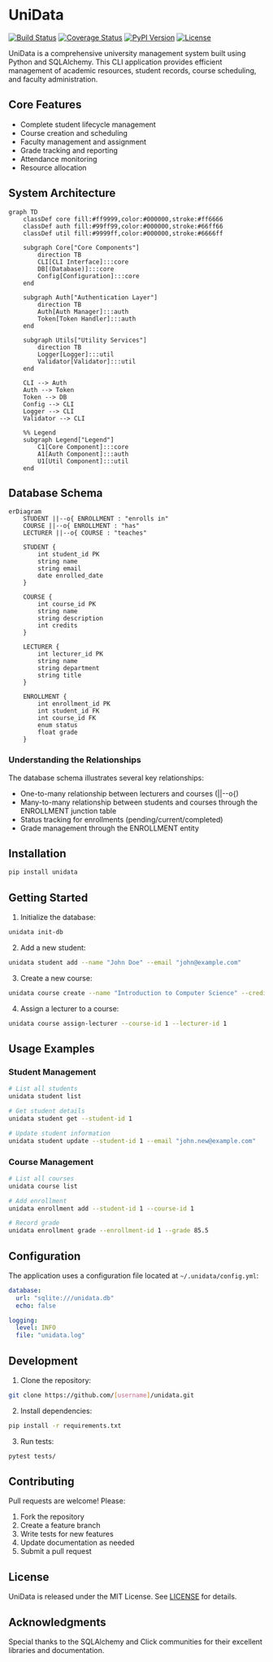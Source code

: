 # UniData
[![Build Status](https://travis-ci.org/[username]/unidata.svg?branch=master)](https://travis-ci.org/[username]/unidata)
[![Coverage Status](https://coveralls.io/repos/github/[username]/unidata/badge.svg?branch=master)](https://coveralls.io/github/[username]/unidata?branch=master)
[![PyPI Version](https://img.shields.io/pypi/v/unidata.svg)](https://pypi.python.org/pypi/unidata)
[![License](https://img.shields.io/pypi/l/unidata.svg)](https://github.com/[username]/unidata/blob/master/LICENSE)

UniData is a comprehensive university management system built using Python and SQLAlchemy. This CLI application provides efficient management of academic resources, student records, course scheduling, and faculty administration.

## Core Features

* Complete student lifecycle management
* Course creation and scheduling
* Faculty management and assignment
* Grade tracking and reporting
* Attendance monitoring
* Resource allocation

## System Architecture

```mermaid
graph TD
    classDef core fill:#ff9999,color:#000000,stroke:#ff6666
    classDef auth fill:#99ff99,color:#000000,stroke:#66ff66
    classDef util fill:#9999ff,color:#000000,stroke:#6666ff
    
    subgraph Core["Core Components"]
        direction TB
        CLI[CLI Interface]:::core
        DB[(Database)]:::core
        Config[Configuration]:::core
    end
    
    subgraph Auth["Authentication Layer"]
        direction TB
        Auth[Auth Manager]:::auth
        Token[Token Handler]:::auth
    end
    
    subgraph Utils["Utility Services"]
        direction TB
        Logger[Logger]:::util
        Validator[Validator]:::util
    end
    
    CLI --> Auth
    Auth --> Token
    Token --> DB
    Config --> CLI
    Logger --> CLI
    Validator --> CLI
    
    %% Legend
    subgraph Legend["Legend"]
        C1[Core Component]:::core
        A1[Auth Component]:::auth
        U1[Util Component]:::util
    end
```

## Database Schema

```mermaid
erDiagram
    STUDENT ||--o{ ENROLLMENT : "enrolls in"
    COURSE ||--o{ ENROLLMENT : "has"
    LECTURER ||--o{ COURSE : "teaches"
    
    STUDENT {
        int student_id PK
        string name
        string email
        date enrolled_date
    }
    
    COURSE {
        int course_id PK
        string name
        string description
        int credits
    }
    
    LECTURER {
        int lecturer_id PK
        string name
        string department
        string title
    }
    
    ENROLLMENT {
        int enrollment_id PK
        int student_id FK
        int course_id FK
        enum status
        float grade
    }
```

### Understanding the Relationships

The database schema illustrates several key relationships:

* One-to-many relationship between lecturers and courses (||--o{)
* Many-to-many relationship between students and courses through the ENROLLMENT junction table
* Status tracking for enrollments (pending/current/completed)
* Grade management through the ENROLLMENT entity

## Installation

```bash
pip install unidata
```

## Getting Started

1. Initialize the database:
```bash
unidata init-db
```

2. Add a new student:
```bash
unidata student add --name "John Doe" --email "john@example.com"
```

3. Create a new course:
```bash
unidata course create --name "Introduction to Computer Science" --credits 3
```

4. Assign a lecturer to a course:
```bash
unidata course assign-lecturer --course-id 1 --lecturer-id 1
```

## Usage Examples

### Student Management

```bash
# List all students
unidata student list

# Get student details
unidata student get --student-id 1

# Update student information
unidata student update --student-id 1 --email "john.new@example.com"
```

### Course Management

```bash
# List all courses
unidata course list

# Add enrollment
unidata enrollment add --student-id 1 --course-id 1

# Record grade
unidata enrollment grade --enrollment-id 1 --grade 85.5
```

## Configuration

The application uses a configuration file located at `~/.unidata/config.yml`:

```yaml
database:
  url: "sqlite:///unidata.db"
  echo: false

logging:
  level: INFO
  file: "unidata.log"
```

## Development

1. Clone the repository:
```bash
git clone https://github.com/[username]/unidata.git
```

2. Install dependencies:
```bash
pip install -r requirements.txt
```

3. Run tests:
```bash
pytest tests/
```

## Contributing

Pull requests are welcome! Please:

1. Fork the repository
2. Create a feature branch
3. Write tests for new features
4. Update documentation as needed
5. Submit a pull request

## License

UniData is released under the MIT License. See [LICENSE](LICENSE) for details.

## Acknowledgments

Special thanks to the SQLAlchemy and Click communities for their excellent libraries and documentation.
